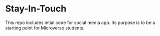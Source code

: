 # Stay-In-Touch
This repo includes intial code for social media app. Its purpose is to be a starting point for Microverse students.
